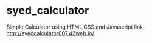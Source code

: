 # syed_calculator
Simple Calculator using HTML,CSS and Javascript link : http://syedcalculator007.42web.io/
